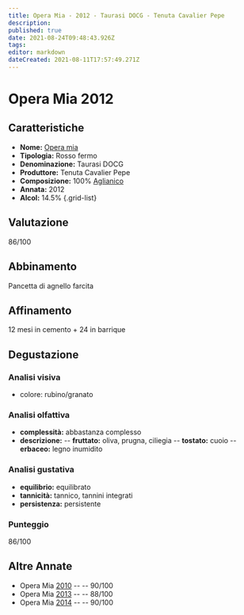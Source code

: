 ```yaml
---
title: Opera Mia - 2012 - Taurasi DOCG - Tenuta Cavalier Pepe
description: 
published: true
date: 2021-08-24T09:48:43.926Z
tags: 
editor: markdown
dateCreated: 2021-08-11T17:57:49.271Z
---
```


# Opera Mia 2012

## Caratteristiche
- **Nome:** [Opera mia](/vini/Italia/Campania/Cavalier-Pepe/Opera-mia/scheda-globale)  
- **Tipologia:** Rosso fermo
- **Denominazione:** Taurasi DOCG 
- **Produttore:** Tenuta Cavalier Pepe 
- **Composizione:** 100% [Aglianico](/vitigni/Italia/bacca-nera/aglianico)
- **Annata:** 2012
- **Alcol:** 14.5%
{.grid-list}

## Valutazione

<span class="valutazione">86/100</span>
<span class="star-3"></span>

## Abbinamento
Pancetta di agnello farcita

## Affinamento
12 mesi in cemento + 24 in barrique

## Degustazione

### Analisi visiva
- colore: rubino/granato

### Analisi olfattiva
- **complessità:** abbastanza complesso
- **descrizione:** 
-- **fruttato:** oliva, prugna, ciliegia 
-- **tostato:** cuoio
-- **erbaceo:** legno inumidito

### Analisi gustativa
- **equilibrio:** equilibrato
- **tannicità:** tannico, tannini integrati
- **persistenza:** persistente

### Punteggio
<span class="valutazione">86/100</span>

## Altre Annate
- Opera Mia [2010](/vini/Italia/Campania/Cavalier-Pepe/Opera-mia/2010) -- <span class="star-4"></span> -- 90/100
- Opera Mia [2013](/vini/Italia/Campania/Cavalier-Pepe/Opera-mia/2013) -- <span class="star-3"></span> -- 88/100
- Opera Mia [2014](/vini/Italia/Campania/Cavalier-Pepe/Opera-mia/2014) -- <span class="star-4"></span> -- 90/100
 